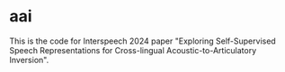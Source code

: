 # aai

This is the code for Interspeech 2024 paper "Exploring Self-Supervised Speech Representations for Cross-lingual Acoustic-to-Articulatory Inversion".
